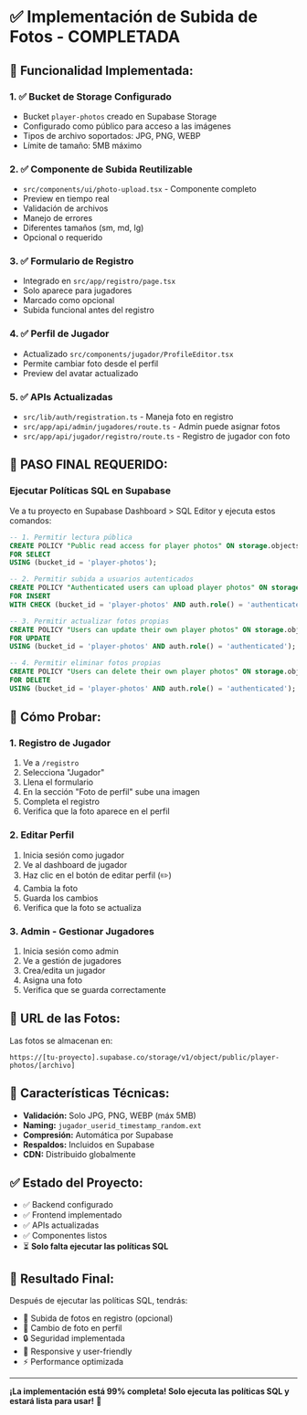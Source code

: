 # ✅ Implementación de Subida de Fotos - COMPLETADA

## 🎉 Funcionalidad Implementada:

### 1. ✅ **Bucket de Storage Configurado**
- Bucket `player-photos` creado en Supabase Storage
- Configurado como público para acceso a las imágenes
- Tipos de archivo soportados: JPG, PNG, WEBP
- Límite de tamaño: 5MB máximo

### 2. ✅ **Componente de Subida Reutilizable**
- `src/components/ui/photo-upload.tsx` - Componente completo
- Preview en tiempo real
- Validación de archivos
- Manejo de errores
- Diferentes tamaños (sm, md, lg)
- Opcional o requerido

### 3. ✅ **Formulario de Registro**
- Integrado en `src/app/registro/page.tsx`
- Solo aparece para jugadores
- Marcado como opcional
- Subida funcional antes del registro

### 4. ✅ **Perfil de Jugador**
- Actualizado `src/components/jugador/ProfileEditor.tsx`
- Permite cambiar foto desde el perfil
- Preview del avatar actualizado

### 5. ✅ **APIs Actualizadas**
- `src/lib/auth/registration.ts` - Maneja foto en registro
- `src/app/api/admin/jugadores/route.ts` - Admin puede asignar fotos
- `src/app/api/jugador/registro/route.ts` - Registro de jugador con foto

## 🚨 PASO FINAL REQUERIDO:

### **Ejecutar Políticas SQL en Supabase**

Ve a tu proyecto en Supabase Dashboard > SQL Editor y ejecuta estos comandos:

```sql
-- 1. Permitir lectura pública
CREATE POLICY "Public read access for player photos" ON storage.objects 
FOR SELECT 
USING (bucket_id = 'player-photos');

-- 2. Permitir subida a usuarios autenticados
CREATE POLICY "Authenticated users can upload player photos" ON storage.objects 
FOR INSERT 
WITH CHECK (bucket_id = 'player-photos' AND auth.role() = 'authenticated');

-- 3. Permitir actualizar fotos propias
CREATE POLICY "Users can update their own player photos" ON storage.objects 
FOR UPDATE 
USING (bucket_id = 'player-photos' AND auth.role() = 'authenticated');

-- 4. Permitir eliminar fotos propias
CREATE POLICY "Users can delete their own player photos" ON storage.objects 
FOR DELETE 
USING (bucket_id = 'player-photos' AND auth.role() = 'authenticated');
```

## 🧪 **Cómo Probar:**

### 1. **Registro de Jugador**
1. Ve a `/registro`
2. Selecciona "Jugador"
3. Llena el formulario
4. En la sección "Foto de perfil" sube una imagen
5. Completa el registro
6. Verifica que la foto aparece en el perfil

### 2. **Editar Perfil**
1. Inicia sesión como jugador
2. Ve al dashboard de jugador
3. Haz clic en el botón de editar perfil (✏️)
4. Cambia la foto
5. Guarda los cambios
6. Verifica que la foto se actualiza

### 3. **Admin - Gestionar Jugadores**
1. Inicia sesión como admin
2. Ve a gestión de jugadores
3. Crea/edita un jugador
4. Asigna una foto
5. Verifica que se guarda correctamente

## 📸 **URL de las Fotos:**
Las fotos se almacenan en:
```
https://[tu-proyecto].supabase.co/storage/v1/object/public/player-photos/[archivo]
```

## 🔧 **Características Técnicas:**

- **Validación:** Solo JPG, PNG, WEBP (máx 5MB)
- **Naming:** `jugador_userid_timestamp_random.ext`
- **Compresión:** Automática por Supabase
- **Respaldos:** Incluidos en Supabase
- **CDN:** Distribuido globalmente

## ✅ **Estado del Proyecto:**

- ✅ Backend configurado
- ✅ Frontend implementado
- ✅ APIs actualizadas
- ✅ Componentes listos
- ⏳ **Solo falta ejecutar las políticas SQL**

## 🎯 **Resultado Final:**

Después de ejecutar las políticas SQL, tendrás:
- 📸 Subida de fotos en registro (opcional)
- 👤 Cambio de foto en perfil
- 🔒 Seguridad implementada
- 📱 Responsive y user-friendly
- ⚡ Performance optimizada

---

**¡La implementación está 99% completa! Solo ejecuta las políticas SQL y estará lista para usar!** 🚀